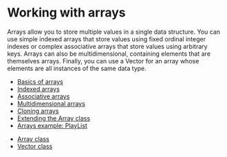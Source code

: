 # Working with arrays

<div>

Arrays allow you to store multiple values in a single data structure.
You can use simple indexed arrays that store values using fixed ordinal
integer indexes or complex associative arrays that store values using
arbitrary keys. Arrays can also be multidimensional, containing elements
that are themselves arrays. Finally, you can use a Vector for an array
whose elements are all instances of the same data type.

- [Basics of arrays](./basics-of-arrays.md)
- [Indexed arrays](./indexed-arrays.md)
- [Associative arrays](./associative-arrays.md)
- [Multidimensional arrays](./multidimensional-arrays.md)
- [Cloning arrays](./cloning-arrays.md)
- [Extending the Array class](./extending-the-array-class.md)
- [Arrays example: PlayList](./arrays-example-playlist.md)

</div>

- [Array class](http://help.adobe.com/en_US/FlashPlatform/reference/actionscript/3/Array.html)
- [Vector class](http://help.adobe.com/en_US/FlashPlatform/reference/actionscript/3/Vector.html)

